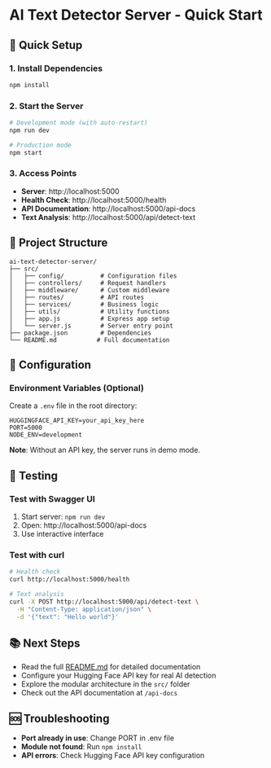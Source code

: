 # AI Text Detector Server - Quick Start

## 🚀 Quick Setup

### 1. Install Dependencies
```bash
npm install
```

### 2. Start the Server
```bash
# Development mode (with auto-restart)
npm run dev

# Production mode
npm start
```

### 3. Access Points
- **Server**: http://localhost:5000
- **Health Check**: http://localhost:5000/health
- **API Documentation**: http://localhost:5000/api-docs
- **Text Analysis**: http://localhost:5000/api/detect-text

## 📁 Project Structure

```
ai-text-detector-server/
├── src/
│   ├── config/          # Configuration files
│   ├── controllers/     # Request handlers
│   ├── middleware/      # Custom middleware
│   ├── routes/          # API routes
│   ├── services/        # Business logic
│   ├── utils/           # Utility functions
│   ├── app.js           # Express app setup
│   └── server.js        # Server entry point
├── package.json         # Dependencies
└── README.md           # Full documentation
```

## 🔧 Configuration

### Environment Variables (Optional)
Create a `.env` file in the root directory:
```env
HUGGINGFACE_API_KEY=your_api_key_here
PORT=5000
NODE_ENV=development
```

**Note**: Without an API key, the server runs in demo mode.

## 🧪 Testing

### Test with Swagger UI
1. Start server: `npm run dev`
2. Open: http://localhost:5000/api-docs
3. Use interactive interface

### Test with curl
```bash
# Health check
curl http://localhost:5000/health

# Text analysis
curl -X POST http://localhost:5000/api/detect-text \
  -H "Content-Type: application/json" \
  -d '{"text": "Hello world"}'
```

## 📚 Next Steps

- Read the full [README.md](README.md) for detailed documentation
- Configure your Hugging Face API key for real AI detection
- Explore the modular architecture in the `src/` folder
- Check out the API documentation at `/api-docs`

## 🆘 Troubleshooting

- **Port already in use**: Change PORT in .env file
- **Module not found**: Run `npm install`
- **API errors**: Check Hugging Face API key configuration
